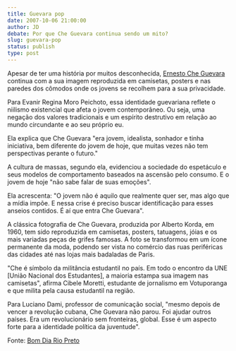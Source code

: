 ```yaml
---
title: Guevara pop 
date: 2007-10-06 21:00:00
author: JD
debate: Por que Che Guevara continua sendo um mito?
slug: guevara-pop
status: publish 
type: post
---
```


  
Apesar de ter uma história por muitos desconhecida, [Ernesto Che Guevara](http://pt.wikipedia.org/wiki/Ernesto_guevara) continua com a sua imagem reproduzida em camisetas, posters e nas paredes dos cômodos onde os jovens se recolhem para a sua privacidade.   
  
Para Evanir Regina Moro Peichoto, essa identidade guevariana reflete o niilismo existencial que afeta o jovem contemporâneo. Ou seja, uma negação dos valores tradicionais e um espírito destrutivo em relação ao mundo circundante e ao seu próprio eu.   
  
Ela explica que Che Guevara "era jovem, idealista, sonhador e tinha iniciativa, bem diferente do jovem de hoje, que muitas vezes não tem perspectivas perante o futuro."  
  
A cultura de massas, segundo ela, evidenciou a sociedade do espetáculo e seus modelos de comportamento baseados na ascensão pelo consumo. E o jovem de hoje "não sabe falar de suas emoções".  
  
Ela acrescenta: "O jovem não é aquilo que realmente quer ser, mas algo que a mídia impõe. E nessa crise é preciso buscar identificação para esses anseios contidos. É aí que entra Che Guevara".  
  
A clássica fotografia de Che Guevara, produzida por Alberto Korda, em 1960, tem sido reproduzida em camisetas, posters, tatuagens, jóias e os mais variadas peças de grifes famosas. A foto se transformou em um ícone permanente da moda, podendo ser vista no comércio das ruas periféricas das cidades até nas lojas mais badaladas de Paris.     
  
"Che é símbolo da militância estudantil no país. Em todo o encontro da UNE [União Nacional dos Estudantes], a maioria estampa sua imagem nas camisetas", afirma Cibele Moretti, estudante de jornalismo em Votuporanga e que milita pela causa estudantil na região.   
  
Para Luciano Dami, professor de comunicação social, "mesmo depois de vencer a revolução cubana, Che Guevara não parou. Foi ajudar outros países. Era um revolucionário sem fronteiras, global. Esse é um aspecto forte para a identidade política da juventude".  
  
Fonte: [Bom Dia Rio Preto](http://www.bomdiariopreto.com.br/index.asp?jbd=1&id=57&mat=95064)
